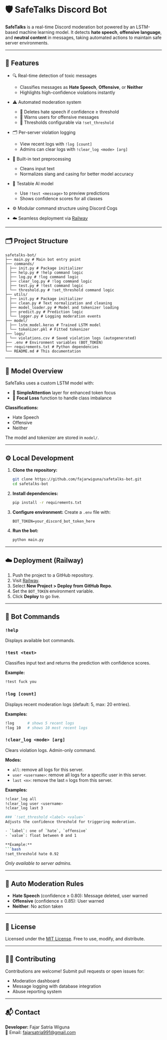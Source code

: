 # 🛡️ SafeTalks Discord Bot

**SafeTalks** is a real-time Discord moderation bot powered by an LSTM-based machine learning model. It detects **hate speech**, **offensive language**, and **neutral content** in messages, taking automated actions to maintain safe server environments.

---

## 🚀 Features

- 🔍 Real-time detection of toxic messages
  - Classifies messages as **Hate Speech**, **Offensive**, or **Neither**
  - Highlights high-confidence violations instantly

- ⚠️ Automated moderation system
  - 🧠 Deletes hate speech if confidence ≥ threshold
  - 👮 Warns users for offensive messages
  - 🔧 Thresholds configurable via `!set_threshold`

- 🗂️ Per-server violation logging
  - View recent logs with `!log [count]`
  - Admins can clear logs with `!clear_log <mode> [arg]`

- 🧼 Built-in text preprocessing
  - Cleans input text
  - Normalizes slang and casing for better model accuracy

- 🧪 Testable AI model
  - Use `!test <message>` to preview predictions
  - Shows confidence scores for all classes

- ⚙️ Modular command structure using Discord Cogs
- ☁️ Seamless deployment via [Railway](https://railway.app)

---

## 🗂️ Project Structure

```
safetalks-bot/
├── main.py # Main bot entry point
├── commands/
│ ├── init.py # Package initializer
│ ├── help.py # !help command logic
│ ├── log.py # !log command logic
│ ├── clear_log.py # !log command logic
│ ├── test.py # !test command logic
│ └── threshold.py # !set_threshold command logic
├── utils/
│ ├── init.py # Package initializer
│ ├── clean.py # Text normalization and cleaning
│ ├── model_loader.py # Model and tokenizer loading
│ ├── predict.py # Prediction logic
│ └── logger.py # Logging moderation events
├── model/
│ ├── lstm_model.keras # Trained LSTM model
│ └── tokenizer.pkl # Fitted tokenizer
├── logs/
│ └── violations.csv # Saved violation logs (autogenerated)
├── .env # Environment variables (BOT_TOKEN)
├── requirements.txt # Python dependencies
└── README.md # This documentation
```

---

## 🧠 Model Overview

SafeTalks uses a custom LSTM model with:
- 🧠 **SimpleAttention** layer for enhanced token focus
- 🎯 **Focal Loss** function to handle class imbalance

**Classifications:**
- Hate Speech
- Offensive
- Neither

The model and tokenizer are stored in `model/`.

---

## ⚙️ Local Development

1. **Clone the repository:**
   ```bash
   git clone https://github.com/fajarwiguna/safetalks-bot.git
   cd safetalks-bot
   ```

2. **Install dependencies:**
   ```bash
   pip install -r requirements.txt
   ```

3. **Configure environment:**
   Create a `.env` file with:
   ```
   BOT_TOKEN=your_discord_bot_token_here
   ```

4. **Run the bot:**
   ```bash
   python main.py
   ```

---

## ☁️ Deployment (Railway)

1. Push the project to a GitHub repository.
2. Visit [Railway](https://railway.app/).
3. Select **New Project > Deploy from GitHub Repo**.
4. Set the `BOT_TOKEN` environment variable.
5. Click **Deploy** to go live.

---

## 💬 Bot Commands

### `!help`
Displays available bot commands.

### `!test <text>`
Classifies input text and returns the prediction with confidence scores.

**Example:**
```bash
!test fuck you
```

### `!log [count]`
Displays recent moderation logs (default: 5, max: 20 entries).

**Examples:**
```bash
!log      # shows 5 recent logs
!log 10   # shows 10 most recent logs
```
### `!clear_log <mode> [arg]`
Clears violation logs. Admin-only command.

**Modes:**
- `all`: remove all logs for this server.
- `user <username>`: remove all logs for a specific user in this server.
- `last <n>`: remove the last `n` logs from this server.

**Examples:**
```bash
!clear_log all
!clear_log user <username>
!clear_log last 3

### `!set_threshold <label> <value>`
Adjusts the confidence threshold for triggering moderation.

- `label`: one of `hate`, `offensive`
- `value`: float between 0 and 1

**Example:**
```bash
!set_threshold hate 0.92
```

*Only available to server admins.*

---

## 🔐 Auto Moderation Rules

- **Hate Speech** (confidence ≥ 0.80): Message deleted, user warned
- **Offensive** (confidence ≥ 0.85): User warned
- **Neither**: No action taken

---

## 📜 License

Licensed under the [MIT License](LICENSE). Free to use, modify, and distribute.

---

## 🙋‍♂️ Contributing

Contributions are welcome! Submit pull requests or open issues for:
- Moderation dashboard
- Message logging with database integration
- Abuse reporting system

---

## 📬 Contact

**Developer:** Fajar Satria Wiguna  
📧 Email: [fajarsatria991@gmail.com](mailto:fajarsatria991@gmail.com)  